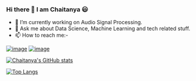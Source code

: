### Hi there 👋 I am Chaitanya 😃


- 🔭 I’m currently working on Audio Signal Processing.
- 💬 Ask me about Data Science, Machine Learning and tech related stuff.
- 📫 How to reach me:-
      
[![image](https://img.shields.io/badge/LinkedIn-0077B5?style=for-the-badge&logo=linkedin&logoColor=white)](https://www.linkedin.com/in/chaitanya-pandit-40325a172/)
[![image](https://img.shields.io/badge/Instagram-E4405F?style=for-the-badge&logo=instagram&logoColor=white)](https://www.instagram.com/chaitanya_2911/)

[![Chaitanya's GitHub stats](https://github-readme-stats.vercel.app/api?username=ChaitanyaPandit1998&show_icons=true&theme=radical)](https://github.com/ChaitanyaPandit1998/github-readme-stats)


[![Top Langs](https://github-readme-stats.vercel.app/api/top-langs/?username=ChaitanyaPandit1998&show_icons=true&theme=radical)](https://github.com/ChaitanyaPandit1998/github-readme-stats)

<!--
**ChaitanyaPandit1998/ChaitanyaPandit1998** is a ✨ _special_ ✨ repository because its `README.md` (this file) appears on your GitHub profile.

Here are some ideas to get you started:

- 🔭 I’m currently working on ...
- 🌱 I’m currently learning ...
- 👯 I’m looking to collaborate on ...
- 🤔 I’m looking for help with ...
- 💬 Ask me about ...
- 📫 How to reach me: ...
- 😄 Pronouns: ...
- ⚡ Fun fact: ...
-->
